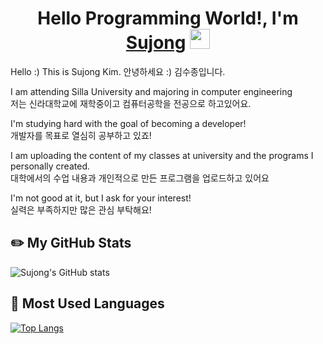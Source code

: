 <h1 align="center">Hello Programming World!, I'm <a href="https://www.blackcater.win/" target="_blank">Sujong</a> <img
src="https://github.com/blackcater/blackcater/raw/main/images/Hi.gif" height="32" /></h1>
Hello :) This is Sujong Kim.
안녕하세요 :) 김수종입니다.


I am attending Silla University and majoring in computer engineering<br>
저는 신라대학교에 재학중이고 컴퓨터공학을 전공으로 하고있어요.<br>


I'm studying hard with the goal of becoming a developer!<br>
개발자를 목표로 열심히 공부하고 있죠!<br>


I am uploading the content of my classes at university and the programs I personally created.<br>
대학에서의 수업 내용과 개인적으로 만든 프로그램을 업로드하고 있어요<br>


I'm not good at it, but I ask for your interest!<br>
실력은 부족하지만 많은 관심 부탁해요!

## ✏️ My GitHub Stats
![Sujong's GitHub stats](https://github-readme-stats.vercel.app/api?username=rlatnwhd&show_icons=true&theme=default)

## 📝 Most Used Languages
[![Top Langs](https://github-readme-stats.vercel.app/api/top-langs/?username=rlatnwhd&layout=compact&theme=default&langs_count=8)](https://github.com/anuraghazra/github-readme-stats)
 
